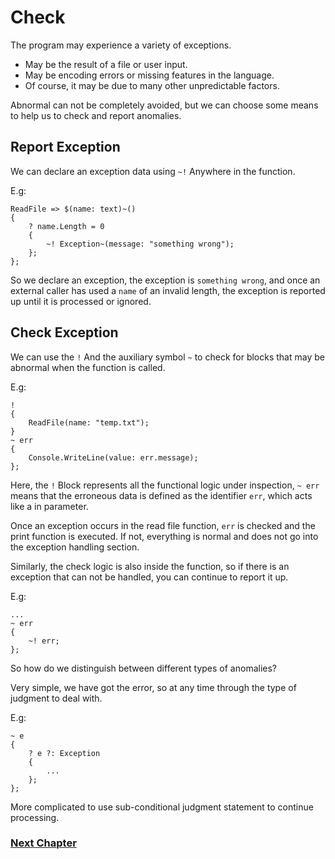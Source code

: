 # Check
The program may experience a variety of exceptions.

- May be the result of a file or user input.
- May be encoding errors or missing features in the language.
- Of course, it may be due to many other unpredictable factors.

Abnormal can not be completely avoided, but we can choose some means to help us to check and report anomalies.

## Report Exception
We can declare an exception data using `~!` Anywhere in the function.

E.g:

    ReadFile => $(name: text)~()
    {
        ? name.Length = 0
        {
            ~! Exception~(message: "something wrong");
        };
    };

So we declare an exception, the exception is `something wrong`, and once an external caller has used a `name` of an invalid length, the exception is reported up until it is processed or ignored.
## Check Exception
We can use the `!` And the auxiliary symbol `~` to check for blocks that may be abnormal when the function is called.

E.g:

    !
    {
        ReadFile(name: "temp.txt");
    }
    ~ err
    {
        Console.WriteLine(value: err.message);
    };

Here, the `!` Block represents all the functional logic under inspection, `~ err` means that the erroneous data is defined as the identifier `err`, which acts like a in parameter.

Once an exception occurs in the read file function, `err` is checked and the print function is executed. If not, everything is normal and does not go into the exception handling section.

Similarly, the check logic is also inside the function, so if there is an exception that can not be handled, you can continue to report it up.

E.g:

    ...
    ~ err
    {
        ~! err;
    };

So how do we distinguish between different types of anomalies?

Very simple, we have got the error, so at any time through the type of judgment to deal with.

E.g:

    ~ e
    {
        ? e ?: Exception
        {
            ...
        };
    };

More complicated to use sub-conditional judgment statement to continue processing.

### [Next Chapter](asynchronous.md)
